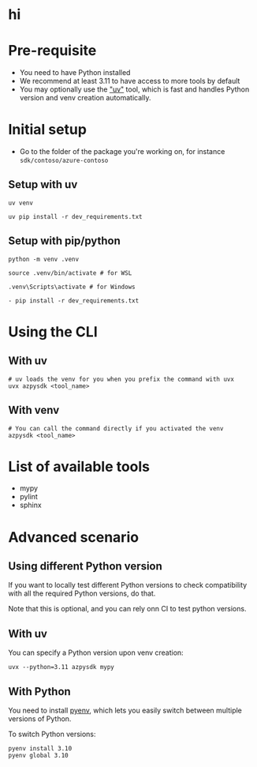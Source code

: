 # hi

# Pre-requisite

- You need to have Python installed
- We recommend at least 3.11 to have access to more tools by default
- You may optionally use the ["uv"](https://docs.astral.sh/uv/) tool, which is fast and handles Python version and venv creation automatically.

# Initial setup

- Go to the folder of the package you're working on, for instance `sdk/contoso/azure-contoso`

## Setup with uv

`uv venv`

`uv pip install -r dev_requirements.txt`

## Setup with pip/python

`python -m venv .venv`

`source .venv/bin/activate # for WSL`

`.venv\Scripts\activate # for Windows`


`- pip install -r dev_requirements.txt`

# Using the CLI

## With uv

```
# uv loads the venv for you when you prefix the command with uvx
uvx azpysdk <tool_name>
```

## With venv

```
# You can call the command directly if you activated the venv
azpysdk <tool_name>
```

# List of available tools

- mypy
- pylint
- sphinx

# Advanced scenario

## Using different Python version

If you want to locally test different Python versions to check compatibility with all the required Python versions, do that.

Note that this is optional, and you can rely onn CI to test python versions.

## With uv
You can specify a Python version upon venv creation:

`uvx --python=3.11 azpysdk mypy`

## With Python

You need to install [pyenv](https://github.com/pyenv/pyenv?tab=readme-ov-file#installation), which lets you easily switch between multiple versions of Python.

To switch Python versions:
```
pyenv install 3.10
pyenv global 3.10
```